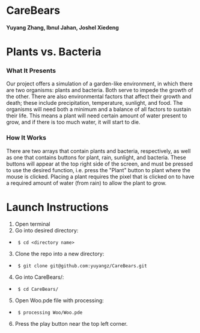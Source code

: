 # CareBears
#### Yuyang Zhang, Ibnul Jahan, Joshel Xiedeng

# Plants vs. Bacteria
### What It Presents
Our project offers a simulation of a garden-like environment, in which there are two organisms: plants and bacteria.  Both serve to impede the growth of the other.  There are also environmental factors that affect their growth and death; these include precipitation, temperature, sunlight, and food.  The organisms will need both a minimum and a balance of all factors to sustain their life.  This means a plant will need certain amount of water present to grow, and if there is too much water, it will start to die.

### How It Works
There are two arrays that contain plants and bacteria, respectively, as well as one that contains buttons for plant, rain, sunlight, and bacteria.  These buttons will appear at the top right side of the screen, and must be pressed to use the desired function, i.e. press the "Plant" button to plant where the mouse is clicked.  Placing a plant requires the pixel that is clicked on to have a required amount of water (from rain) to allow the plant to grow.

# Launch Instructions
1) Open terminal
2) Go into desired directory:
* ``` $ cd <directory name>```
3) Clone the repo into a new directory:
* ``` $ git clone git@github.com:yuyangz/CareBears.git```
4) Go into CareBears/:
* ``` $ cd CareBears/```
5) Open Woo.pde file with processing:
* ``` $ processing Woo/Woo.pde```
6) Press the play button near the top left corner.
